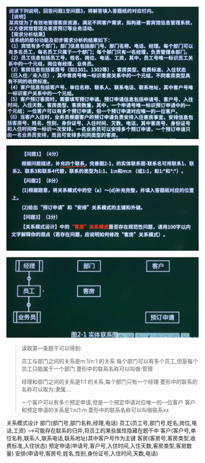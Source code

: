 ![image-20230913152153194](image-20230913152153194-1694590277797-1.png)

![image-20230913152239719](image-20230913152239719.png)

![image-20230913152546157](image-20230913152546157.png)

> 读取第一条题干可以得到:
>
> 员工与部门之间的关系是m:1/n:1 的关系	每个部门可以有多个员工,但是每个员工只能属于一个部门	菱形中的联系名称可以叫做:管理
>
> 经理和部门之间的关系是1:1 的关系,每个部门只有一个经理		菱形中的联系的名称可以取为:隶属...	
>
> 一个客户可以有多个预定申请,但是一个预定申请对应唯一的一位客户	客户和预定申请的关系是1:n/1:m 	菱形中的联系名称可以叫做联系xx

关系模式设计
部门(部门号,部门名称,经理,电话)
员工(员工号,部门号,姓名,岗位,电话,工资) -->可能存在联系的归并,将员工的某些属性隐藏在题干中
客户(客户号,单位名称,联系人,联系电话,联系地址)其中客户号作为主键
客房(客房号,客房类型,收费标准,入住状态)
预定申请(申请号,客户号,入住时间,入住天数,客房类型,客房数量)
安排(申请号,客房号,姓名,性别,身份证号,入住时间,天数,电话)
